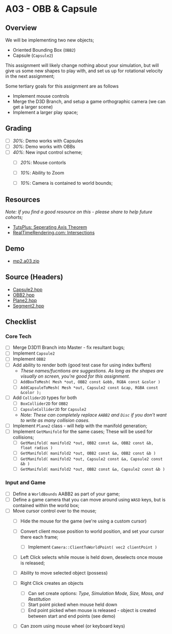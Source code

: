A03 - OBB & Capsule
======

## Overview
We will be implementing two new objects;

- Oriented Bounding Box (`OBB2`)
- Capsule (`Capsule2`)

This assignment will likely change nothing about your simulation, but will give us some new shapes to play with, and set us up for rotational 
velocity in the next assignment; 

Some tertiary goals for this assignment are as follows
- Implement mouse controls
- Merge the D3D Branch, and setup a game orthographic camera (we can get a larger scene)
- Implement a larger play space; 

## Grading 
- [ ] *30%*:  Demo works with Capsules
- [ ] *30%*:  Demo works with OBBs
- [ ] *40%*:  New input control scheme; 
    - [ ] *20%*: Mouse contorls   
    - [ ] *10%*: Ability to Zoom
    - [ ] *10%*: Camera is contained to world bounds; 


## Resources
*Note: If you find a good resource on this - please share to help future cohorts;*

- [TutsPlus: Seperating Axis Theorem](https://gamedevelopment.tutsplus.com/tutorials/collision-detection-using-the-separating-axis-theorem--gamedev-169)
- [RealTimeRendering.com: Intersections](http://www.realtimerendering.com/intersections.html)


## Demo
- [mp2.a03.zip](./mp2.a03.zip)


## Source (Headers)
- [Capsule2.hpp](./src/Capsule2.hpp)
- [OBB2.hpp](./src/OBB2.hpp)
- [Plane2.hpp](./src/Plane2.hpp)
- [Segment2.hpp](./src/Segment2.hpp)

## Checklist

### Core Tech
- [ ] Merge D3D11 Branch into Master - fix resultant bugs; 
- [ ] Implement `Capsule2`
- [ ] Implement `OBB2`
- [ ] Add ability to render both (good test case for using index buffers)
    - *These names/fucntions are suggestions.  As long as the shapes are visually on screen, you're good for this assignment.*
    - [ ] `AddBoxToMesh( Mesh *out, OBB2 const &obb, RGBA const &color )`
    - [ ] `AddCapsuleToMesh( Mesh *out, Capsule2 const &cap, RGBA const &color );` 
- [ ] Add `Collider2D` types for both
    - [ ] `BoxCollider2D` for `OBB2`
    - [ ] `CapsuleCollider2D` for `Capsule2`
    - *Note: These can completely replace `AABB2` and `Disc` if you don't want to write as many collision cases.*
- [ ] Implement `Plane2` class - will help with the manifold generation; 
- [ ] Implement `GetManifold` for the same cases;  These will be used for collisions; 
    - [ ] `GetManifold( manifold2 *out, OBB2 const &a, OBB2 const &b, float radius )` 
    - [ ] `GetManifold( manifold2 *out, OBB2 const &a, OBB2 const &b )`
    - [ ] `GetManifold( manifold2 *out, Capsule2 const &a, Capsule2 const &b )`
    - [ ] `GetManifold( manifold2 *out, OBB2 const &a, Capsule2 const &b )`

### Input and Game
- [ ] Define a `WorldBounds` AABB2 as part of your game;
- [ ] Define a game camera that you can move around using `WASD` keys, but is contained within the world box; 
- [ ] Move cursor control over to the mouse; 
    - [ ] Hide the mouse for the game (we're using a custom cursor)
    - [ ] Convert client mouse position to world position, and set your cursor there each frame; 
        - [ ] Implement `Camera::ClientToWorldPoint( vec2 clientPoint )`
    - [ ] Left Click selects while mouse is held down, deselects once mouse is released; 
    - [ ] Ability to move selected object (possess)
    - [ ] Right Click creates an objects
        - [ ] Can set create options: *Type, Simulation Mode, Size, Mass, and Restitution*  
        - [ ] Start point picked when mouse held down
        - [ ] End point picked when mouse is released - object is created between start and end points (see demo) 
    - [ ] Can zoom using mouse wheel (or keyboard keys)



